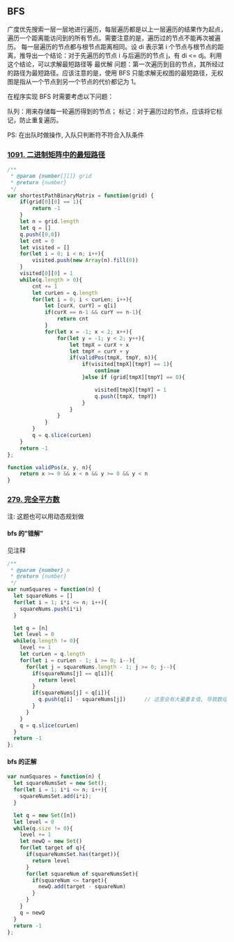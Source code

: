 ## BFS
广度优先搜索一层一层地进行遍历，每层遍历都是以上一层遍历的结果作为起点，遍历一个距离能访问到的所有节点。需要注意的是，遍历过的节点不能再次被遍历。
每一层遍历的节点都与根节点距离相同。设 di 表示第 i 个节点与根节点的距离，推导出一个结论：对于先遍历的节点 i 与后遍历的节点 j，有 di <= dj。利用这个结论，可以求解最短路径等 最优解 问题：第一次遍历到目的节点，其所经过的路径为最短路径。应该注意的是，使用 BFS 只能求解无权图的最短路径，无权图是指从一个节点到另一个节点的代价都记为 1。

在程序实现 BFS 时需要考虑以下问题：

队列：用来存储每一轮遍历得到的节点；
标记：对于遍历过的节点，应该将它标记，防止重复遍历。

PS: 在出队时做操作, 入队只判断符不符合入队条件



### [1091. 二进制矩阵中的最短路径](https://leetcode-cn.com/problems/shortest-path-in-binary-matrix/)

~~~javascript
/**
 * @param {number[][]} grid
 * @return {number}
 */
var shortestPathBinaryMatrix = function(grid) {
    if(grid[0][0] == 1){
        return -1
    }
    let n = grid.length
    let q = []
    q.push([0,0])
    let cnt = 0
    let visited = []
    for(let i = 0; i < n; i++){
        visited.push(new Array(n).fill(0))
    }
    visited[0][0] = 1
    while(q.length > 0){
        cnt += 1
        let curLen = q.length
        for(let i = 0; i < curLen; i++){
            let [curX, curY] = q[i]
            if(curX == n-1 && curY == n-1){
                return cnt
            }
            for(let x = -1; x < 2; x++){
                for(let y = -1; y < 2; y++){
                    let tmpX = curX + x 
                    let tmpY = curY + y 
                    if(validPos(tmpX, tmpY, n)){
                        if(visited[tmpX][tmpY] == 1){
                            continue
                        }else if (grid[tmpX][tmpY] == 0){

                            visited[tmpX][tmpY] = 1
                            q.push([tmpX, tmpY])
                        }
                    }
                }
            }
        }
        q = q.slice(curLen)
    }
    return -1
};

function validPos(x, y, n){
    return x >= 0 && x < n && y >= 0 && y < n
}
~~~



### [279. 完全平方数](https://leetcode-cn.com/problems/perfect-squares/)

注: 这题也可以用动态规划做

#### bfs 的”错解”

见注释

~~~javascript
/**
 * @param {number} n
 * @return {number}
 */
var numSquares = function(n) {
  let squareNums = []
  for(let i = 1; i*i <= n; i++){
    squareNums.push(i*i)
  }

  let q = [n]
  let level = 0
  while(q.length != 0){
    level += 1
    let curLen = q.length
    for(let i = curLen - 1; i >= 0; i--){
      for(let j = squareNums.length - 1; j >= 0; j--){
        if(squareNums[j] == q[i]){
          return level
        }
        if(squareNums[j] < q[i]){
          q.push(q[i] - squareNums[j])		// 这里会有大量重复值, 导致数组过大, 内存爆炸, 如果没有上面的逆序遍历, 通不过 leetcode
        }
      }
    }
    q = q.slice(curLen)
  }
  return -1
};
~~~



#### bfs 的正解

~~~javascript
var numSquares = function(n) {
  let squareNumsSet = new Set();
  for(let i = 1; i*i <= n; i++){
    squareNumsSet.add(i*i);
  }

  let q = new Set([n])
  let level = 0
  while(q.size != 0){
    level += 1
    let newQ = new Set()
    for(let target of q){
      if(squareNumsSet.has(target)){
        return level
      }
      for(let squareNum of squareNumsSet){
        if(squareNum <= target){
          newQ.add(target - squareNum)
        }
      }
    }
    q = newQ
  }
  return -1
};
~~~



